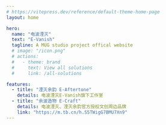 ```yaml
---
# https://vitepress.dev/reference/default-theme-home-page
layout: home

hero:
  name: "电波湮灭"
  text: "E-Vanish"
  tagline: A MUG studio project offical website
  # image: "/icon.png"
  # actions:
  #   - theme: brand
  #     text: View all solutions
  #     link: /all-solutions

features:
  - title: "湮灭余韵 E-Aftertone"
    details: 电波湮灭E-Vanish旗下工作室
  - title: "余波造物 E-Craft"
    details: 电波湮灭、湮灭余韵官方授权文创周边品牌
    link: "https://m.tb.cn/h.S5TWigG7BMU7Xn9"
---
```


